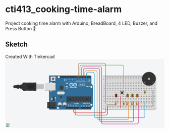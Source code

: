 # cti413_cooking-time-alarm
Project cooking time alarm with Arduino, BreadBoard, 4 LED, Buzzer, and Press Button 🤖

## Sketch
Created With Tinkercad
<img src="https://raw.githubusercontent.com/bydzen/Cti413_cooking-time-alarm/main/sketch/cookingTimeAlarm.png" />
